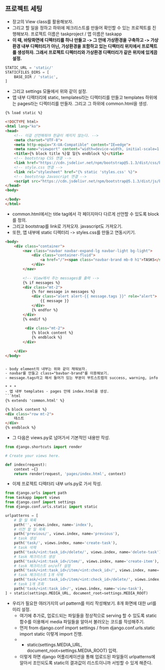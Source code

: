 ## 프로젝트 세팅
- 장고의 View class를 활용해보자. 
- 그리고 할 일을 정하고 하위에 체크리스트를 만들어 확인할 수 있는 프로젝트를 진행해보자. 프로젝트 이름은 taskproject / 앱 이름은 taskapp
- **이 때, 바탕화면에 디렉터리를 하나 만들고 -> 그 안에 가상환경을 구축하고 -> 가상환경 내부 디렉터리가 아닌, 가상환경을 포함하고 있는 디렉터리 위치에서 프로젝트를 생성하자. 그래서 프로젝트 디렉터리와 가상환경 디렉터리가 같은 위치에 있게끔 설정.**

```python
STATIC_URL = 'static/'
STATICFILES_DIRS = [
    BASE_DIR / 'static',
]
```

- 그리고 settings 모듈에서 위와 같이 설정. 
- 앱 내부 디렉터리에 static, templates라는 디렉터리를 만들고 templates 하위에는 pages라는 디렉터리를 만들자. 그리고 그 하위에 common.html을 생성.

```html
{% load static %}

<!DOCTYPE html>
<html lang="ko">
<head> 
    <!-- 이걸 선언해줘야 한글이 깨지지 않는다. -->
    <meta charset="UTF-8">   
    <meta http-equiv="X-UA-Compatible" content="IE=edge">
    <meta name="viewport" content="width=device-width, initial-scale=1.0">
    <title>{% block title %}할 일{% endblock %}</title>
    <!-- bootstrap CSS 연결 -->
    <link href="https://cdn.jsdelivr.net/npm/bootstrap@5.1.3/dist/css/bootstrap.min.css" rel="stylesheet" integrity="sha384-        1BmE4kWBq78iYhFldvKuhfTAU6auU8tT94WrHftjDbrCEXSU1oBoqyl2QvZ6jIW3" crossorigin="anonymous">
    <!-- style.css 연결 -->
    <link rel="stylesheet" href="{% static 'styles.css' %}">
    <!-- bootstrap Javascript 연결 -->
    <script src="https://cdn.jsdelivr.net/npm/bootstrap@5.1.3/dist/js/bootstrap.bundle.min.js" integrity="sha384-ka7Sk0Gln4gmtz2MlQnikT1wXgYsOg+OMhuP+IlRH9sENBO0LRn5q+8nbTov4+1p" crossorigin="anonymous"></script>
</head>
<body>
    
</body>
</html>
```

- common.html에서는 title tag에서 각 페이지마다 다르게 선언할 수 있도록 block를 정의.
- 그리고 bootstrap를 link로 가져오자. javascript도 가져오기.
- 또한, 앱 내부에 static 디렉터리 -> styles.css를 만들고 연동시키기.


```html
<body> 
    <div class="container">
        <nav class="navbar navbar-expand-lg navbar-light bg-light">
            <div class="container-fluid">
                <a href="/"><span class="navbar-brand mb-0 h1">TASKS</span></a>
            </div>
        </nav>
      
        <!-- View에서 주는 messages를 출력 -->
        {% if messages %}
        <div class="mt-2">
            {% for message in messages %}
            <div class="alert alert-{{ message.tags }}" role="alert">
                {{ message }}
            </div>
            {% endfor %}
        </div>
        {% endif %}
      
         <div class="mt-2">
            {% block content %}
            {% endblock %}
        </div>
      
    </div>
</body>


- body element의 내부는 위와 같이 채워보자.
- navbar를 만들고 class="bavbar-brand"를 이용해보기.
- message.tags라고 해서 들어가 있는 부분이 부트스트랩의 success, warning, info 이러한 명칭과 동일하게 되어있다. 그래서 View에서 message.info('sss') 이렇게 넘어온다면 -> {{ message.info }} 이렇게 바뀌어서 {{ sss }} 이런식으로 표시가 되는 것이다.

* * *
- 앱 내부 templates - pages 안에 index.html을 생성.
```html
{% extends 'common.html' %}

{% block content %}
<div class="row mt-2">
    테스트
</div>
{% endblock %}
```

- 그 다음은 views.py로 넘어가서 기본적인 내용만 작성.
```python
from django.shortcuts import render

# Create your views here.

def index(request):
    context ={}
    return render(request, 'pages/index.html', context)
```

- 이제 프로젝트 디렉터리 내부 urls.py로 가서 작성.
```python
from django.urls import path
from taskapp import views
from django.conf import settings
from django.conf.urls.static import static

urlpatterns = [
    # 할 일 목록
    path('', views.index, name='index'),
    # 이전 할 일 목록
    path('previous/', views.index, name='previous'),
    # task 생성
    path('task/', views.index, name='create-task'),
    # task 삭제
    path('task/<int:task_id>/delete/', views.index, name='delete-task'),
    # task 체크리스트 생성
    path('task/<int:task_id>/item/', views.index, name='create-item'),
    # task 체크리스트 on/off 설정
    path('task/<int:task_id>/item/<int:check_id>/', views.index, name='check-item'),
    # task 체크리스트 1개 삭제
    path('task/<int:task_id>/item/<int:check_id>/delete/', views.index, name='delete-item'),
    # task 1개 조회
    path('task/<int:task_id>/', views.index, name='view-task'),
] + static(settings.MEDIA_URL, document_root=settings.MEDIA_ROOT)
```

- 우리가 필요한 여러가지의 url pattern를 미리 작성해보기. 8개 화면에 대한 url를 미리 설정.
  - 여기에 추가로, 업로드되는 파일들을 정상적으로 serving 할 수 있도록 static 함수를 이용해서 media 파일들을 알아서 불러오는 코드를 작성해주기.
  - 먼저 from django.conf import settings / from django.conf.urls.static import static 이렇게 import 진행.
  - + static(settings.MEDIA_URL, document_root=settings.MEDIA_ROOT) 입력.
  - 이렇게 하면 django 어플리케이션을 통해 업로드된 파일들이 urlpatterns에 알아서 조인되도록 static의 결과값이 리스트이니까 서빙할 수 있게 해준다.





